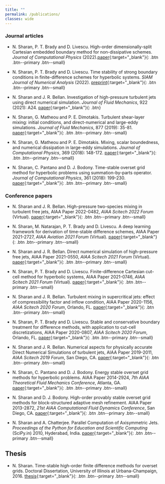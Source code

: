 ```yaml
---
title: ""
permalink: /publications/
classes: wide
---
```


### Journal articles

* N. Sharan, P. T. Brady and D. Livescu. High-order dimensionally-split Cartesian embedded boundary method for non-dissipative schemes. *Journal of Computational Physics* (2022).[paper](https://authors.elsevier.com/a/1fBCA_W0q-3ZJ){:target="_blank"}{: .btn .btn--primary .btn--small}

* N. Sharan, P. T. Brady and D. Livescu. Time stability of strong boundary conditions in finite-difference schemes for hyperbolic systems. *SIAM Journal of Numerical Analysis* (2022). [preprint](/assets/files/strongBC/Strong_BC.pdf){:target="_blank"}{: .btn .btn--primary .btn--small}

* N. Sharan and J. R. Bellan. Investigation of high-pressure turbulent jets using direct numerical simulation. *Journal of Fluid Mechanics*, 922 (2021): A24. [paper](https://doi.org/10.1017/jfm.2021.524){:target="_blank"}{: .btn}

* N. Sharan, G. Matheou and P. E. Dimotakis. Turbulent shear-layer mixing: initial conditions, and direct-numerical and large-eddy simulations. *Journal of Fluid Mechanics*, 877 (2019): 35-81. [paper](https://doi.org/10.1017/jfm.2019.591){:target="_blank"}{: .btn .btn--primary .btn--small}

* N. Sharan, G. Matheou and P. E. Dimotakis. Mixing, scalar boundedness, and numerical dissipation in large-eddy simulations. *Journal of Computational Physics*, 369 (2018): 148-172. [paper](https://doi.org/10.1016/j.jcp.2018.05.005){:target="_blank"}{: .btn .btn--primary .btn--small}

* N. Sharan, C. Pantano and D. J. Bodony. Time-stable overset grid method for hyperbolic problems using summation-by-parts operator. *Journal of Computational Physics*, 361 (2018): 199-230. [paper](https://doi.org/10.1016/j.jcp.2018.05.005){:target="_blank"}{: .btn .btn--primary .btn--small}


### Conference papers

* N. Sharan and J. R. Bellan. High-pressure two-species mixing in turbulent free jets, AIAA Paper 2022-0482, *AIAA Scitech 2022 Forum* (Virtual). [paper](https://doi.org/10.2514/6.2022-0482){:target="_blank"}{: .btn .btn--primary .btn--small}

* N. Sharan, M. Natarajan, P. T. Brady and D. Livescu. A deep learning framework for derivation of time-stable difference schemes, AIAA Paper 2021-2727, *AIAA Aviation 2021 Forum* (Virtual). [paper](https://doi.org/10.2514/6.2021-2727){:target="_blank"}{: .btn .btn--primary .btn--small}

* N. Sharan and J. R. Bellan. Direct numerical simulation of high-pressure free jets, AIAA Paper 2021-0550, *AIAA Scitech 2021 Forum* (Virtual). [paper](https://doi.org/10.2514/6.2021-0550){:target="_blank"}{: .btn .btn--primary .btn--small}

* N. Sharan, P. T. Brady and D. Livescu. Finite-difference Cartesian cut-cell method for hyperbolic systems, AIAA Paper 2021-0746, *AIAA Scitech 2021 Forum* (Virtual). [paper](https://doi.org/10.2514/6.2021-0746){:target="_blank"}{: .btn .btn--primary .btn--small}

* N. Sharan and J. R. Bellan. Turbulent mixing in supercritical jets: effect of compressibility factor and inflow condition, AIAA Paper 2020-1156, *AIAA Scitech 2020 Forum*, Orlando, FL. [paper](https://doi.org/10.2514/6.2020-1156){:target="_blank"}{: .btn .btn--primary .btn--small}

* N. Sharan, P. T. Brady and D. Livescu. Stable and conservative boundary treatment for difference methods, with application to cut-cell discretizations, AIAA Paper 2020-0807, *AIAA Scitech 2020 Forum*, Orlando, FL. [paper](https://doi.org/10.2514/6.2020-0807){:target="_blank"}{: .btn .btn--primary .btn--small}

* N. Sharan and J. R. Bellan. Numerical aspects for physically accurate Direct Numerical Simulations of turbulent jets, AIAA Paper 2019-2011, *AIAA Scitech 2019 Forum*, San Diego, CA. [paper](https://doi.org/10.2514/6.2019-2011){:target="_blank"}{: .btn .btn--primary .btn--small}

* N. Sharan, C. Pantano and D. J. Bodony. Energy stable overset grid methods for hyperbolic problems. AIAA Paper 2014-2924, *7th AIAA Theoretical Fluid Mechanics Conference*, Atlanta, GA. [paper](https://doi.org/10.2514/6.2014-2924){:target="_blank"}{: .btn .btn--primary .btn--small}

* N. Sharan and D. J. Bodony. High-order provably stable overset grid methods for block-structured adaptive mesh refinement. AIAA Paper 2013-2872, *21st AIAA Computational Fluid Dynamics Conference*, San Diego, CA. [paper](https://doi.org/10.2514/6.2013-2872){:target="_blank"}{: .btn .btn--primary .btn--small}

* N. Sharan and A. Chatterjee. Parallel Computation of Axisymmetric Jets. *Proceedings of the Python for Education and Scientific Computing* (SciPy.in) 2010, Hyderabad, India. [paper](https://scipy.in/scipyin/2010/talks-cfp/conference/#sec-4_7){:target="_blank"}{: .btn .btn--primary .btn--small}


## Thesis

* N. Sharan. Time-stable high-order finite difference methods for overset grids. Doctoral Dissertation, University of Illinois at Urbana-Champaign, 2016. [thesis](https://www.ideals.illinois.edu/handle/2142/95290){:target="_blank"}{: .btn .btn--primary .btn--small}